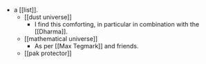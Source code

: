 - a [[list]].
  - [[dust universe]]
    - I find this comforting, in particular in combination with the [[Dharma]].
  - [[mathematical universe]]
    - As per [[Max Tegmark]] and friends.
  - [[pak protector]]